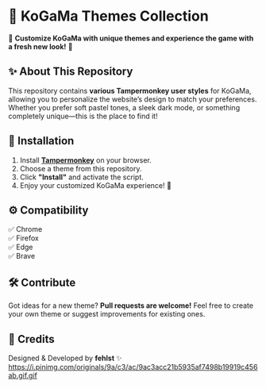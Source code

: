 # 🎨 KoGaMa Themes Collection  

🌟 **Customize KoGaMa with unique themes and experience the game with a fresh new look!** 🌟  

## ✨ About This Repository  
This repository contains **various Tampermonkey user styles** for KoGaMa, allowing you to personalize the website’s design to match your preferences. Whether you prefer soft pastel tones, a sleek dark mode, or something completely unique—this is the place to find it!  

## 🚀 Installation  
1. Install **[Tampermonkey](https://www.tampermonkey.net/)** on your browser.  
2. Choose a theme from this repository.  
3. Click **"Install"** and activate the script.  
4. Enjoy your customized KoGaMa experience! 🎨  

## ⚙️ Compatibility  
✅ Chrome  
✅ Firefox  
✅ Edge  
✅ Brave  

## 🛠️ Contribute  
Got ideas for a new theme? **Pull requests are welcome!** Feel free to create your own theme or suggest improvements for existing ones.  

## 💖 Credits  
Designed & Developed by **fehlst** ✨  
https://i.pinimg.com/originals/9a/c3/ac/9ac3acc21b5935af7498b19919c456ab.gif.gif
